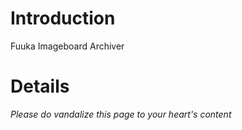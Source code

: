 # Introduction #

Fuuka Imageboard Archiver

# Details #

_Please do vandalize this page to your heart's content_